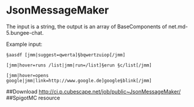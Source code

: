 # JsonMessageMaker

The input is a string, the output is an array of BaseComponents of net.md-5.bungee-chat.

Example input:

`§aasdf [jmm|suggest=qwerta]§bqwertzuiop[/jmm]`

`[jmm|hover=runs /list|jmm|run=/list]§erun §c/list[/jmm]`

`[jmm|hover=opens google|jmm|link=http://www.google.de]google§blink[/jmm]`


##Download
http://ci.p.cubescape.net/job/public~JsonMessageMaker/
##SpigotMC resource
